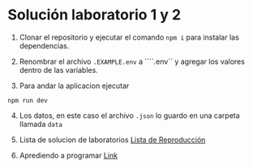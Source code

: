 # Solución laboratorio 1 y 2

1. Clonar el repositorio y ejecutar el comando ```npm i``` para instalar las dependencias.

2. Renombrar el archivo ```.EXAMPLE.env``` a ````.env`` y agregar los valores dentro de las variables.

3. Para andar la aplicacion ejecutar
```
npm run dev
```
4. Los datos, en este caso el archivo ```.json``` lo guardo en una carpeta llamada ```data```

5. Lista de solucion de laboratorios [Lista de Reproducción](https://www.youtube.com/watch?v=GR4a30ITzwQ&list=PLfwc_gZbuuDIMENFKaVcuHgHDfrV5Wwe4)

6. Aprediendo a programar [Link](https://www.instagram.com/reel/CtcbODopBpM/?igshid=MDQ0YTdkOWViMw%3D%3D)